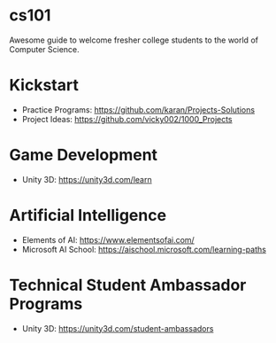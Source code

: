 # cs101
Awesome guide to welcome fresher college students to the world of Computer Science.

# Kickstart
* Practice Programs: <https://github.com/karan/Projects-Solutions>
* Project Ideas: <https://github.com/vicky002/1000_Projects>

# Game Development
* Unity 3D: <https://unity3d.com/learn>

# Artificial Intelligence
* Elements of AI: <https://www.elementsofai.com/>
* Microsoft AI School: <https://aischool.microsoft.com/learning-paths>

# Technical Student Ambassador Programs
* Unity 3D: <https://unity3d.com/student-ambassadors>
